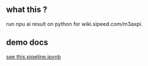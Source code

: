 ## what this ?

run npu ai result on python for wiki.sipeed.com/m3axpi.

## demo docs

[see this pipeline.ipynb](./docs/pipeline.ipynb)

